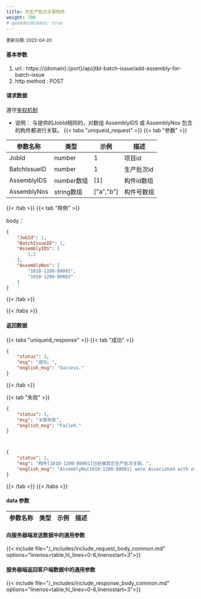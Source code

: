 ```yaml
---
title: 为生产批次关联构件
weight: 700
# geekdocHidden: true
---
```


<small>更新日期: 2022-04-20</small>

#### 基本参数
1. url : https://{domain}:{port}/api/jtbl-batch-issue/add-assembly-for-batch-issue
2. http method : POST

#### 请求数据
遵守[鉴权机制](/auth/)
- 说明： 与提供的JobId相同的，对数组 AssemblyIDS 或 AssemblyNos 包含的构件都进行关联。
{{< tabs "uniqueid_request" >}}
{{< tab "参数" >}} 

|  参数名称   |  类型 |  示例 |  描述 |
|  ----  | ----  | ----  | ----  |
|  JobId  | number  | 1  | 项目id |
|  BatchIssueID  | number  | 1  | 生产批次id|
|  AssemblyIDS  | number数组  | [1]  | 构件id数组|
|  AssemblyNos  | string数组  | ["a","b"]  | 构件号数组|

{{< /tab >}}
{{< tab "样例" >}}


body： 

```json
{
    "JobId": 1,
    "BatchIssueID": 1,
    "AssemblyIDS": [
        1,2
    ],
    "AssemblyNos": [
        "1010-1200-B0001",
        "1010-1200-B0002"
    ]
}
```
{{< /tab >}}

{{< /tabs >}}


#### 返回数据


{{< tabs "uniqueid_response" >}}
{{< tab "成功" >}} 
```json
{
    "status": 3,
    "msg": "成功。",
    "english_msg": "Success."
}
```   
{{< /tab >}}

{{< tab "失败" >}}
```json
{
    "status": 1,
    "msg": "关联失败",
    "english_msg": "Failed."
}



{
    "status": 1,
    "msg": "构件[1010-1200-B0001]已经被其它生产批次关联。",
    "english_msg": "AssemblyNo[1010-1200-B0001] were Associated with other BatchIssue."
}
```
{{< /tab >}}
{{< /tabs >}}
#### data 参数

|  参数名称   |  类型 |  示例 |  描述 |
|  ----  | ----  | ----  | ----  |


#### 向服务器端发送数据中的通用参数
{{< include file="/_includes/include_request_body_common.md"  options="linenos=table,hl_lines=0-6,linenostart=3">}}

#### 服务器端返回客户端数据中的通用参数

{{< include file="/_includes/include_response_body_common.md"  options="linenos=table,hl_lines=0-6,linenostart=3">}}

